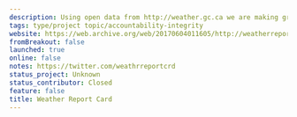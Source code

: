 ```yaml
---
description: Using open data from http://weather.gc.ca we are making grading calculations based on how well the previous forecasts were. We take the previous 5 day forecast, the current conditions and split the grading into categories.
tags: type/project topic/accountability-integrity
website: https://web.archive.org/web/20170604011605/http://weatherreportcard.ca/
fromBreakout: false
launched: true
online: false
notes: https://twitter.com/weathrreportcrd
status_project: Unknown
status_contributor: Closed
feature: false
title: Weather Report Card
---
```

